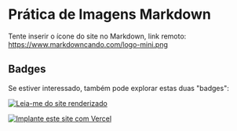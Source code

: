 # Prática de Imagens Markdown

Tente inserir o ícone do site no Markdown, link remoto: https://www.markdowncando.com/logo-mini.png

>

## Badges

Se estiver interessado, também pode explorar estas duas "badges":

[![Leia-me do site renderizado](https://img.shields.io/badge/中文-Ler-me-blue?style=for-the-badge)](/zh/readme.md)

[![Implante este site com Vercel](https://vercel.com/button)](https://vercel.com/import/project?template=https://github.com/gantrol/markdown-can-do)
